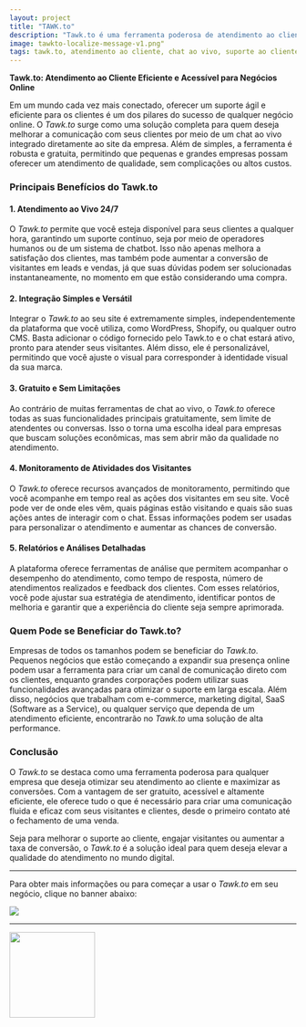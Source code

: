```yaml
---
layout: project
title: "TAWK.to"
description: "Tawk.to é uma ferramenta poderosa de atendimento ao cliente via chat ao vivo, integrando comunicação rápida e eficiente para aumentar o engajamento e melhorar o suporte em negócios online."
image: tawkto-localize-message-v1.png"
tags: tawk.to, atendimento ao cliente, chat ao vivo, suporte ao cliente, ferramentas de comunicação, engajamento, negócios online, atendimento via chat, solução de suporte, plataforma de chat, suporte 24/7, chatbot, marketing digital, conversão de leads, clientes online, ferramenta de suporte ao cliente
---
```


**Tawk.to: Atendimento ao Cliente Eficiente e Acessível para Negócios Online**

Em um mundo cada vez mais conectado, oferecer um suporte ágil e eficiente para os clientes é um dos pilares do sucesso de qualquer negócio online. O *Tawk.to* surge como uma solução completa para quem deseja melhorar a comunicação com seus clientes por meio de um chat ao vivo integrado diretamente ao site da empresa. Além de simples, a ferramenta é robusta e gratuita, permitindo que pequenas e grandes empresas possam oferecer um atendimento de qualidade, sem complicações ou altos custos.

### Principais Benefícios do Tawk.to

#### 1. **Atendimento ao Vivo 24/7**
O *Tawk.to* permite que você esteja disponível para seus clientes a qualquer hora, garantindo um suporte contínuo, seja por meio de operadores humanos ou de um sistema de chatbot. Isso não apenas melhora a satisfação dos clientes, mas também pode aumentar a conversão de visitantes em leads e vendas, já que suas dúvidas podem ser solucionadas instantaneamente, no momento em que estão considerando uma compra.

#### 2. **Integração Simples e Versátil**
Integrar o *Tawk.to* ao seu site é extremamente simples, independentemente da plataforma que você utiliza, como WordPress, Shopify, ou qualquer outro CMS. Basta adicionar o código fornecido pelo Tawk.to e o chat estará ativo, pronto para atender seus visitantes. Além disso, ele é personalizável, permitindo que você ajuste o visual para corresponder à identidade visual da sua marca.

#### 3. **Gratuito e Sem Limitações**
Ao contrário de muitas ferramentas de chat ao vivo, o *Tawk.to* oferece todas as suas funcionalidades principais gratuitamente, sem limite de atendentes ou conversas. Isso o torna uma escolha ideal para empresas que buscam soluções econômicas, mas sem abrir mão da qualidade no atendimento.

#### 4. **Monitoramento de Atividades dos Visitantes**
O *Tawk.to* oferece recursos avançados de monitoramento, permitindo que você acompanhe em tempo real as ações dos visitantes em seu site. Você pode ver de onde eles vêm, quais páginas estão visitando e quais são suas ações antes de interagir com o chat. Essas informações podem ser usadas para personalizar o atendimento e aumentar as chances de conversão.

#### 5. **Relatórios e Análises Detalhadas**
A plataforma oferece ferramentas de análise que permitem acompanhar o desempenho do atendimento, como tempo de resposta, número de atendimentos realizados e feedback dos clientes. Com esses relatórios, você pode ajustar sua estratégia de atendimento, identificar pontos de melhoria e garantir que a experiência do cliente seja sempre aprimorada.

### Quem Pode se Beneficiar do Tawk.to?

Empresas de todos os tamanhos podem se beneficiar do *Tawk.to*. Pequenos negócios que estão começando a expandir sua presença online podem usar a ferramenta para criar um canal de comunicação direto com os clientes, enquanto grandes corporações podem utilizar suas funcionalidades avançadas para otimizar o suporte em larga escala. Além disso, negócios que trabalham com e-commerce, marketing digital, SaaS (Software as a Service), ou qualquer serviço que dependa de um atendimento eficiente, encontrarão no *Tawk.to* uma solução de alta performance.

### Conclusão

O *Tawk.to* se destaca como uma ferramenta poderosa para qualquer empresa que deseja otimizar seu atendimento ao cliente e maximizar as conversões. Com a vantagem de ser gratuito, acessível e altamente eficiente, ele oferece tudo o que é necessário para criar uma comunicação fluida e eficaz com seus visitantes e clientes, desde o primeiro contato até o fechamento de uma venda.

Seja para melhorar o suporte ao cliente, engajar visitantes ou aumentar a taxa de conversão, o *Tawk.to* é a solução ideal para quem deseja elevar a qualidade do atendimento no mundo digital.

---

Para obter mais informações ou para começar a usar o *Tawk.to* em seu negócio, clique no banner abaixo:

<a href="https://www.tawk.to/?pid=vkxxafk&campaign=banner" target="_blank"><img src="https://partners.tawk.to/va-banners/leaderboard-5.png" /></a>

<hr>

<a href="https://www.tawk.to/software/live-chat?pid=vkxxafk&campaign=Rapport Tecnologia" target="_blank"><img src="https://partners.tawk.to/badges/partner.png" width="150" /></a>


